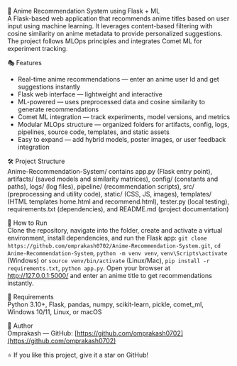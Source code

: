 🧠 Anime Recommendation System using Flask + ML  
A Flask-based web application that recommends anime titles based on user input using machine learning. It leverages content-based filtering with cosine similarity on anime metadata to provide personalized suggestions. The project follows MLOps principles and integrates Comet ML for experiment tracking.

🎭 Features  
- Real-time anime recommendations — enter an anime user Id  and get  suggestions instantly  
- Flask web interface — lightweight and interactive  
- ML-powered — uses preprocessed data and cosine similarity to generate recommendations  
- Comet ML integration — track experiments, model versions, and metrics  
- Modular MLOps structure — organized folders for artifacts, config, logs, pipelines, source code, templates, and static assets  
- Easy to expand — add hybrid models, poster images, or user feedback integration  

🛠 Project Structure  
Anime-Recommendation-System/ contains app.py (Flask entry point), artifacts/ (saved models and similarity matrices), config/ (constants and paths), logs/ (log files), pipeline/ (recommendation scripts), src/ (preprocessing and utility code), static/ (CSS, JS, images), templates/ (HTML templates home.html and recommend.html), tester.py (local testing), requirements.txt (dependencies), and README.md (project documentation)  

🚀 How to Run  
Clone the repository, navigate into the folder, create and activate a virtual environment, install dependencies, and run the Flask app: `git clone https://github.com/omprakash0702/Anime-Recommendation-System.git`, `cd Anime-Recommendation-System`, `python -m venv venv`, `venv\Scripts\activate` (Windows) or `source venv/bin/activate` (Linux/Mac), `pip install -r requirements.txt`, `python app.py`. Open your browser at http://127.0.0.1:5000/ and enter an anime title to get recommendations instantly.  

🚀 Requirements  
Python 3.10+, Flask, pandas, numpy, scikit-learn, pickle, comet_ml, Windows 10/11, Linux, or macOS  

👤 Author  
Omprakash — GitHub: [https://github.com/omprakash0702](https://github.com/omprakash0702)  

⭐ If you like this project, give it a star on GitHub!
